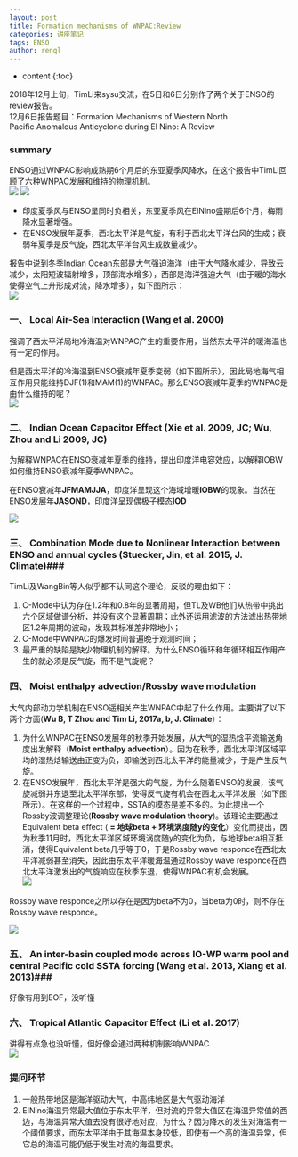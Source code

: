 ```yaml
---
layout: post
title: Formation mechanisms of WNPAC:Review
categories: 讲座笔记
tags: ENSO
author: renql
---
```


* content
{:toc}

2018年12月上旬，TimLi来sysu交流，在5日和6日分别作了两个关于ENSO的review报告。  
12月6日报告题目：Formation Mechanisms of Western North Pacific Anomalous Anticyclone during El Nino: A Review

### summary ###
ENSO通过WNPAC影响成熟期6个月后的东亚夏季风降水，在这个报告中TimLi回顾了六种WNPAC发展和维持的物理机制。  
![](http://wx2.sinaimg.cn/mw690/006fa9Xlgy1fy5difgtr0j30m20ckjs3.jpg)
![](http://wx1.sinaimg.cn/large/006fa9Xlgy1fy5d9lm0y8j30nj0i675z.jpg)

- 印度夏季风与ENSO呈同时负相关，东亚夏季风在EINino盛期后6个月，梅雨降水显著增强。  
- 在ENSO发展年夏季，西北太平洋是气旋，有利于西北太平洋台风的生成；衰弱年夏季是反气旋，西北太平洋台风生成数量减少。  

报告中说到冬季Indian Ocean东部是大气强迫海洋（由于大气降水减少，导致云减少，太阳短波辐射增多，顶部海水增多），西部是海洋强迫大气（由于暖的海水使得空气上升形成对流，降水增多），如下图所示：  
![](http://wx3.sinaimg.cn/mw690/006fa9Xlgy1fy5d9rascvj30u90h8ww8.jpg)

### 一、 Local Air-Sea Interaction (Wang et al. 2000)  
强调了西太平洋局地冷海温对WNPAC产生的重要作用，当然东太平洋的暖海温也有一定的作用。 
 
但是西太平洋的冷海温到ENSO衰减年夏季变弱（如下图所示），因此局地海气相互作用只能维持DJF(1)和MAM(1)的WNPAC。那么ENSO衰减年夏季的WNPAC是由什么维持的呢？  
![](http://wx1.sinaimg.cn/mw690/006fa9Xlgy1fy5hmg9u7kj30t10mmnbp.jpg)

### 二、 Indian Ocean Capacitor Effect (Xie et al. 2009, JC;  Wu, Zhou and Li 2009, JC)
为解释WNPAC在ENSO衰减年夏季的维持，提出印度洋电容效应，以解释IOBW如何维持ENSO衰减年夏季WNPAC。   

在ENSO衰减年**JFMAMJJA**，印度洋呈现这个海域增暖**IOBW**的现象。当然在ENSO发展年**JASOND**，印度洋呈现偶极子模态**IOD**  

![](http://wx4.sinaimg.cn/mw690/006fa9Xlgy1fy5hmimo13j30rx0ljmzv.jpg)

### 三、 Combination Mode due to Nonlinear Interaction between ENSO and annual cycles (Stuecker, Jin, et al. 2015, J. Climate)###
TimLi及WangBin等人似乎都不认同这个理论，反驳的理由如下：  
1. C-Mode中认为存在1.2年和0.8年的显著周期，但TL及WB他们从热带中挑出六个区域做谱分析，并没有这个显著周期；此外还运用滤波的方法滤出热带地区1.2年周期的波动，发现其标准差非常地小；  
2. C-Mode中WNPAC的爆发时间普遍晚于观测时间；   
3. 最严重的缺陷是缺少物理机制的解释。为什么ENSO循环和年循环相互作用产生的就必须是反气旋，而不是气旋呢？

### 四、 Moist enthalpy advection/Rossby wave modulation ###
大气内部动力学机制在ENSO遥相关产生WNPAC中起了什么作用。主要讲了以下两个方面(**Wu B, T Zhou and Tim Li, 2017a, b, J. Climate**）：   
1. 为什么WNPAC在ENSO发展年的秋季开始发展，从大气的湿热焓平流输送角度出发解释（**Moist enthalpy advection**）。因为在秋季，西北太平洋区域平均的湿热焓输送由正变为负，即输送到西北太平洋的能量减少，于是产生反气旋。  
2. 在ENSO发展年，西北太平洋是强大的气旋，为什么随着ENSO的发展，该气旋减弱并东退至北太平洋东部，使得反气旋有机会在西北太平洋发展（如下图所示）。在这样的一个过程中，SSTA的模态是差不多的。为此提出一个Rossby波调整理论(**Rossby wave modulation theory**)。该理论主要通过Equivalent beta effect ( **= 地球beta + 环境涡度随y的变化**）变化而提出，因为秋季11月时，西北太平洋区域环境涡度随y的变化为负，与地球beta相互抵消，使得Equivalent beta几乎等于0，于是Rossby wave responce在西北太平洋减弱甚至消失，因此由东太平洋暖海温通过Rossby wave responce在西北太平洋激发出的气旋响应在秋季东退，使得WNPAC有机会发展。  
![](http://wx3.sinaimg.cn/mw690/006fa9Xlgy1fy5hmi64tvj30q10hptan.jpg)

Rossby wave responce之所以存在是因为beta不为0，当beta为0时，则不存在Rossby wave responce。

![](http://wx1.sinaimg.cn/mw690/006fa9Xlgy1fy5hmhpbxij30qv0lrtej.jpg)

### 五、 An inter-basin coupled mode across IO-WP warm pool and central Pacific cold SSTA forcing (Wang et al. 2013, Xiang et al. 2013)###
好像有用到EOF，没听懂

### 六、 Tropical Atlantic Capacitor Effect (Li et al. 2017) ###
讲得有点急也没听懂，但好像会通过两种机制影响WNPAC   
![](http://wx4.sinaimg.cn/mw690/006fa9Xlgy1fy5hmgz7jmj30qy0lugz9.jpg)

### 提问环节 ###
1. 一般热带地区是海洋驱动大气，中高纬地区是大气驱动海洋  
2. EINino海温异常最大值位于东太平洋，但对流的异常大值区在海温异常值的西边，与海温异常大值去没有很好地对应，为什么？因为降水的发生对海温有一个阈值要求，而东太平洋由于其海温本身较低，即使有一个高的海温异常，但它总的海温可能仍低于发生对流的海温要求。

